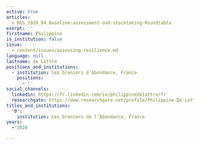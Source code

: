 ```yaml
---
active: true
articles:
  - RES_2020_04_Baseline-assessment-and-stocktaking-Roundtable
exerpt: ''
firstname: Philippine
is_institution: false
issue:
  - content/issues/assessing-resilience.md
language: null
lastname: de Lattre
positions_and_institutions:
  - institution: Les Greniers d'Abondance, France
    positions:
      - ''
social_channels:
  linkedin: https://fr.linkedin.com/in/philippinedelattre/fr
  researchgate: https://www.researchgate.net/profile/Philippine-De-Lattre
titles_and_institutions:
  '0':
    institution: Les Greniers de l’Abondance, France
years:
  - 2020

---
```

